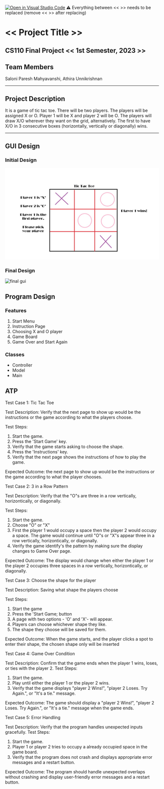 [![Open in Visual Studio Code](https://classroom.github.com/assets/open-in-vscode-718a45dd9cf7e7f842a935f5ebbe5719a5e09af4491e668f4dbf3b35d5cca122.svg)](https://classroom.github.com/online_ide?assignment_repo_id=12803390&assignment_repo_type=AssignmentRepo)
:warning: Everything between << >> needs to be replaced (remove << >> after replacing)

# << Project Title >>
## CS110 Final Project  << 1st Semester, 2023 >>

## Team Members

Saloni Paresh Mahyavanshi,
Athira Unnikrishnan

***

## Project Description

It is a game of tic tac toe. There will be two players. The players will be assigned X or O. Player 1 will be X and player 2 will be O. The players will draw X/O wherever they want on the grid, alternatively. The first to have X/O in 3 consecutive boxes (horizontally, vertically or diagonally) wins.

***    

## GUI Design



### Initial Design

![initial gui](assets/gui.jpg)

### Final Design

![final gui](assets/finalgui.jpg)

## Program Design

### Features

1. Start Menu 
2. Instruction Page
3. Choosing X and O player
4. Game Board
5. Game Over and Start Again

### Classes

- Controller
- Model
- Main


## ATP

Test Case 1: Tic Tac Toe

Test Description: Verify that the next page to show up would be the instructions or the game according to what the players choose.

Test Steps:
1. Start the game.
2. Press the 'Start Game' key.
3. Verify that the game starts asking to choose the shape.
4. Press the 'Instructions' key.
5. Verify that the next page shows the instructions of how to play the game.

Expected Outcome: the next page to show up would be the instructions or the game according to what the player chooses.

Test Case 2: 3 in a Row Pattern

Test Description: Verify that the "O"s are three in a row vertically, horizontically, or diagonally.

Test Steps:
1. Start the game.
2. Choose "O" or "X"
3. First the player 1 would occupy a space then the player 2 would occupy a space. The game would continue until "O"s or "X"s appear three in a row vertically, horizontically, or diagonally.
4. Verify the game identify's the pattern by making sure the display changes to Game Over page. 

Expected Outcome: The display would change when either the player 1 or the player 2 occupies three spaces in a row vertically, horizontically, or diagonally.

Test Case 3: Choose the shape for the player

Test Description: Saving what shape the players choose

Test Steps:
1. Start the game
2. Press the 'Start Game; button
3. A page with two options - 'O' and 'X'- will appear.
4. Players can choose whichever shape they like.
5. The shape they choose will be saved for them.

Expected Outcome: When the game starts, and the player clicks a spot to enter their shape, the chosen shape only will be inserted

Test Case 4: Game Over Condition

Test Description: Confirm that the game ends when the player 1 wins, loses, or ties with the player 2.
Test Steps:
1. Start the game.
2. Play until either the player 1 or the player 2 wins.
3. Verify that the game displays "player 2 Wins!", "player 2 Loses. Try Again.", or "It's a tie." message.

Expected Outcome: The game should display a "player 2 Wins!", "player 2 Loses. Try Again.", or "It's a tie." message when the game ends.

Test Case 5: Error Handling

Test Description: Verify that the program handles unexpected inputs gracefully.
Test Steps:
1. Start the game.
2. Player 1 or player 2 tries to occupy a already occupied space in the game board.
3. Verify that the program does not crash and displays appropriate error messages and a restart button.

Expected Outcome: The program should handle unexpected overlaps without crashing and display user-friendly error messages and a restart button.
